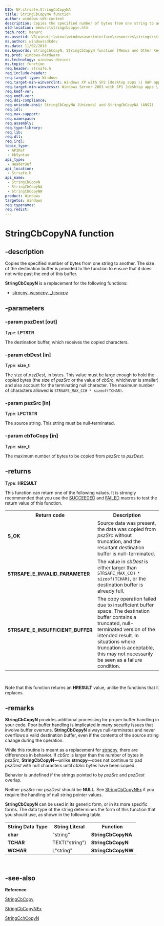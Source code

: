 ```yaml
---
UID: NF:strsafe.StringCbCopyNA
title: StringCbCopyNA function
author: windows-sdk-content
description: Copies the specified number of bytes from one string to another.
old-location: menurc\stringcbcopyn.htm
tech.root: menurc
ms.assetid: VS|winui|~\winui\windowsuserinterface\resources\strings\stringreference\stringfunctions\stringcbcopyn.htm
ms.author: windowssdkdev
ms.date: 11/02/2018
ms.keywords: StringCbCopyN, StringCbCopyN function [Menus and Other Resources], StringCbCopyNA, StringCbCopyNW, _shell_StringCbCopyN, _shell_stringcbcopyn_cpp, menurc.stringcbcopyn, strsafe/StringCbCopyN, strsafe/StringCbCopyNA, strsafe/StringCbCopyNW, winui._shell_stringcbcopyn
ms.prod: windows-hardware
ms.technology: windows-devices
ms.topic: function
req.header: strsafe.h
req.include-header: 
req.target-type: Windows
req.target-min-winverclnt: Windows XP with SP2 [desktop apps \| UWP apps]
req.target-min-winversvr: Windows Server 2003 with SP1 [desktop apps \| UWP apps]
req.kmdf-ver: 
req.umdf-ver: 
req.ddi-compliance: 
req.unicode-ansi: StringCbCopyNW (Unicode) and StringCbCopyNA (ANSI)
req.idl: 
req.max-support: 
req.namespace: 
req.assembly: 
req.type-library: 
req.lib: 
req.dll: 
req.irql: 
topic_type:
 - APIRef
 - kbSyntax
api_type:
 - HeaderDef
api_location:
 - Strsafe.h
api_name:
 - StringCbCopyN
 - StringCbCopyNA
 - StringCbCopyNW
product: Windows
targetos: Windows
req.typenames: 
req.redist: 
---
```


# StringCbCopyNA function


## -description


Copies the specified number of bytes from one string to another. The size of the destination buffer is provided to the function to ensure that it does not write past the end of this buffer.

<b>StringCbCopyN</b> is a replacement for the following functions:
<ul>
<li><a href="http://go.microsoft.com/fwlink/p/?linkid=192506">strncpy, wcsncpy, _tcsncpy</a></li>
</ul>

## -parameters




### -param pszDest [out]

Type: <b>LPTSTR</b>

The destination buffer, which receives the copied characters.


### -param cbDest [in]

Type: <b>size_t</b>

The size of <i>pszDest</i>, in bytes. This value must be large enough to hold the copied bytes (the size of <i>pszSrc</i> or the value of <i>cbSrc</i>, whichever is smaller) and also account for the terminating null character. The maximum number of characters allowed is <code>STRSAFE_MAX_CCH * sizeof(TCHAR)</code>.


### -param pszSrc [in]

Type: <b>LPCTSTR</b>

The source string. This string must be null-terminated.


### -param cbToCopy [in]

Type: <b>size_t</b>

The maximum number of bytes to be copied from <i>pszSrc</i> to <i>pszDest</i>.


## -returns



Type: <b>HRESULT</b>

This function can return one of the following values. It is strongly recommended that you use the <a href="https://msdn.microsoft.com/7a258b0b-d214-46c5-be0a-6493cd14a0e5">SUCCEEDED</a> and <a href="https://msdn.microsoft.com/d9c4ff73-c255-4a82-b901-23bd5b41ee6c">FAILED</a> macros to test the return value of this function.

<table>
<tr>
<th>Return code</th>
<th>Description</th>
</tr>
<tr>
<td width="40%">
<dl>
<dt><b>S_OK</b></dt>
</dl>
</td>
<td width="60%">
Source data was present, the data was copied from <i>pszSrc</i> without truncation, and the resultant destination buffer is null-terminated.

</td>
</tr>
<tr>
<td width="40%">
<dl>
<dt><b>STRSAFE_E_INVALID_PARAMETER</b></dt>
</dl>
</td>
<td width="60%">
The value in <i>cbDest</i> is either larger than <code>STRSAFE_MAX_CCH * sizeof(TCHAR)</code>, or the destination buffer is already full.

</td>
</tr>
<tr>
<td width="40%">
<dl>
<dt><b>STRSAFE_E_INSUFFICIENT_BUFFER</b></dt>
</dl>
</td>
<td width="60%">
The copy operation failed due to insufficient buffer space. The destination buffer contains a truncated, null-terminated version of the intended result. In situations where truncation is acceptable, this may not necessarily be seen as a failure condition.

</td>
</tr>
</table>
 

Note that this function returns an <b>HRESULT</b> value, unlike the functions that it replaces.




## -remarks



<b>StringCbCopyN</b> provides additional processing for proper buffer handling in your code. Poor buffer handling is implicated in many security issues that involve buffer overruns. <b>StringCbCopyN</b> always null-terminates and never overflows a valid destination buffer, even if the contents of the source string change during the operation.

While this routine is meant as a replacement for <a href="ac4345a1-a129-4f2f-bb8a-373ec58ab8b0">strncpy</a>, there are differences in behavior. If <i>cbSrc</i> is larger than the number of bytes in <i>pszSrc</i>, <b>StringCbCopyN</b>—unlike <b>strncpy</b>—does not continue to pad <i>pszDest</i> with null characters until <i>cbSrc</i> bytes have been copied.

Behavior is undefined if the strings pointed to by <i>pszSrc</i> and <i>pszDest</i> overlap.

Neither <i>pszSrc</i> nor <i>pszDest</i> should be <b>NULL</b>. See <a href="https://msdn.microsoft.com/0ef55f41-000c-475a-8227-66df352366fb">StringCbCopyNEx</a> if you require the handling of null string pointer values.

<b>StringCbCopyN</b> can be used in its generic form, or in its more specific forms. The data type of the string determines the form of this function that you should use, as shown in the following table.

<table class="clsStd">
<tr>
<th>String Data Type</th>
<th>String Literal</th>
<th>Function</th>
</tr>
<tr>
<td><b>char</b></td>
<td>"string"</td>
<td><b>StringCbCopyNA</b></td>
</tr>
<tr>
<td><b>TCHAR</b></td>
<td>TEXT("string")</td>
<td><b>StringCbCopyN</b></td>
</tr>
<tr>
<td><b>WCHAR</b></td>
<td>L"string"</td>
<td><b>StringCbCopyNW</b></td>
</tr>
</table>
 




## -see-also




<b>Reference</b>



<a href="https://msdn.microsoft.com/00c99f3e-106b-46a2-afae-517b32b7a960">StringCbCopy</a>



<a href="https://msdn.microsoft.com/0ef55f41-000c-475a-8227-66df352366fb">StringCbCopyNEx</a>



<a href="https://msdn.microsoft.com/5803c6fa-d1ae-4c3b-8627-162039e8c31f">StringCchCopyN</a>
 

 

